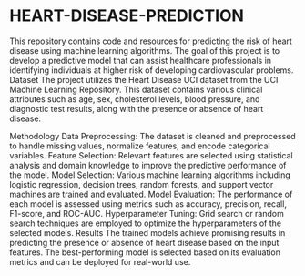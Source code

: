 # HEART-DISEASE-PREDICTION
This repository contains code and resources for predicting the risk of heart disease using machine learning algorithms. The goal of this project is to develop a predictive model that can assist healthcare professionals in identifying individuals at higher risk of developing cardiovascular problems.
Dataset
The project utilizes the Heart Disease UCI dataset from the UCI Machine Learning Repository. This dataset contains various clinical attributes such as age, sex, cholesterol levels, blood pressure, and diagnostic test results, along with the presence or absence of heart disease.

Methodology
Data Preprocessing: The dataset is cleaned and preprocessed to handle missing values, normalize features, and encode categorical variables.
Feature Selection: Relevant features are selected using statistical analysis and domain knowledge to improve the predictive performance of the model.
Model Selection: Various machine learning algorithms including logistic regression, decision trees, random forests, and support vector machines are trained and evaluated.
Model Evaluation: The performance of each model is assessed using metrics such as accuracy, precision, recall, F1-score, and ROC-AUC.
Hyperparameter Tuning: Grid search or random search techniques are employed to optimize the hyperparameters of the selected models.
Results
The trained models achieve promising results in predicting the presence or absence of heart disease based on the input features. The best-performing model is selected based on its evaluation metrics and can be deployed for real-world use.
